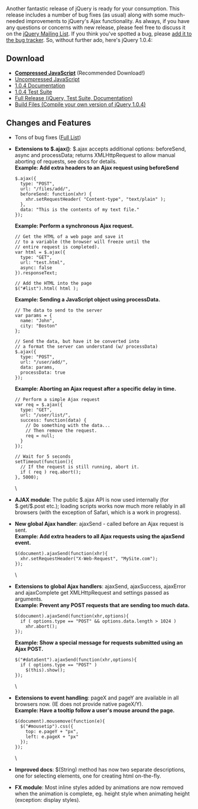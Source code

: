 Another fantastic release of jQuery is ready for your consumption. This
release includes a number of bug fixes (as usual) along with some
much-needed improvements to jQuery's Ajax functionality. As always, if
you have any questions or concerns with new release, please feel free to
discuss it on the [jQuery Mailing List](http://jquery.com/discuss/). If
you think you've spotted a bug, please [add it to the bug
tracker](http://jquery.com/dev/bugs/new/). So, without further ado,
here's jQuery 1.0.4:

Download
--------

-   **[Compressed
    JavaScript](http://jquery.com/src/jquery-1.0.4.pack.js)**
    (Recommended Download!)
-   [Uncompressed JavaScript](http://jquery.com/src/jquery-1.0.4.js)
-   [1.0.4 Documentation](http://jquery.com/api/)
-   [1.0.4 Test Suite](http://jquery.com/test/)
-   [Full Release (jQuery, Test Suite,
    Documentation)](http://jquery.com/src/jquery-1.0.4.release.zip)
-   [Build Files (Compile your own version of jQuery
    1.0.4)](http://jquery.com/src/jquery-1.0.4.build.zip)

Changes and Features
--------------------

-   Tons of bug fixes ([Full
    List](http://jquery.com/dev/bugs/10/?sort=ticket&asc=0))
-   **Extensions to \$.ajax()**: \$.ajax accepts additional options:
    beforeSend, async and processData; returns XMLHttpRequest to allow
    manual aborting of requests, see docs for details.\
     **Example: Add extra headers to an Ajax request using beforeSend**

        $.ajax({
          type: "POST",
          url: "/files/add/",
          beforeSend: function(xhr) {
            xhr.setRequestHeader( "Content-type", "text/plain" );
          },
          data: "This is the contents of my text file."
        });

    **Example: Perform a synchronous Ajax request.**

        // Get the HTML of a web page and save it 
        // to a variable (the browser will freeze until the 
        // entire request is completed).
        var html = $.ajax({
          type: "GET",
          url: "test.html",
          async: false
        }).responseText;

        // Add the HTML into the page
        $("#list").html( html );

    **Example: Sending a JavaScript object using processData.**

        // The data to send to the server
        var params = {
          name: "John",
          city: "Boston"
        };

        // Send the data, but have it be converted into
        // a format the server can understand (w/ processData)
        $.ajax({
          type: "POST",
          url: "/user/add/",
          data: params,
          processData: true
        });

    **Example: Aborting an Ajax request after a specific delay in
    time.**

        // Perform a simple Ajax request
        var req = $.ajax({
          type: "GET",
          url: "/user/list/",
          success: function(data) {
            // Do something with the data...
            // Then remove the request.
            req = null;
          }
        });

        // Wait for 5 seconds
        setTimeout(function(){
          // If the request is still running, abort it.
          if ( req ) req.abort();
        }, 5000);

    \

-   **AJAX module**: The public \$.ajax API is now used internally (for
    \$.get/\$.post etc.); loading scripts works now much more reliably
    in all browsers (with the exception of Safari, which is a work in
    progress).
-   **New global Ajax handler**: ajaxSend - called before an Ajax
    request is sent.\
     **Example: Add extra headers to all Ajax requests using the
    ajaxSend event.**

        $(document).ajaxSend(function(xhr){
          xhr.setRequestHeader("X-Web-Request", "MySite.com");
        });

    \

-   **Extensions to global Ajax handlers**: ajaxSend, ajaxSuccess,
    ajaxError and ajaxComplete get XMLHttpRequest and settings passed as
    arguments.\
     **Example: Prevent any POST requests that are sending too much
    data.**

        $(document).ajaxSend(function(xhr,options){
          if ( options.type == "POST" && options.data.length > 1024 )
            xhr.abort();
        });

    **Example: Show a special message for requests submitted using an
    Ajax POST.**

        $("#dataSent").ajaxSend(function(xhr,options){
          if ( options.type == "POST" )
            $(this).show();
        });

    \

-   **Extensions to event handling**: pageX and pageY are available in
    all browsers now. (IE does not provide native pageX/Y).\
     **Example: Have a tooltip follow a user's mouse around the page.**

        $(document).mousemove(function(e){
          $("#mousetip").css({
            top: e.pageY + "px",
            left: e.pageX + "px"
          });
        });

    \

-   **Improved docs**: \$(String) method has now two separate
    descriptions, one for selecting elements, one for creating html
    on-the-fly.
-   **FX module**: Most inline styles added by animations are now
    removed when the animation is complete, eg. height style when
    animating height (exception: display styles).

